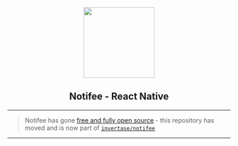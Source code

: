 <p align="center">
  <a href="https://notifee.app">
    <img width="160px" src="https://notifee.app/logo-icon.png"><br/>
  </a>
  <h2 align="center">Notifee - React Native</h2>
</p>

---

> Notifee has gone [free and fully open source](https://invertase.io/blog/open-sourcing-notifee) - this repository has moved and is now part of [`invertase/notifee`](https://github.com/invertase/notifee/tree/master/packages/react-native)

---

